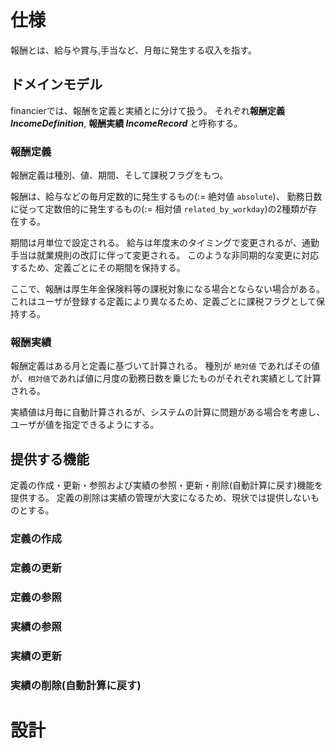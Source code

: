 # 仕様

報酬とは、給与や賞与,手当など、月毎に発生する収入を指す。

## ドメインモデル

financierでは、報酬を定義と実績とに分けて扱う。
それぞれ**報酬定義 _IncomeDefinition_**, **報酬実績 _IncomeRecord_** と呼称する。

### 報酬定義

報酬定義は種別、値、期間、そして課税フラグをもつ。

報酬は、給与などの毎月定数的に発生するもの(:= 絶対値 `absolute`)、
勤務日数に従って定数倍的に発生するもの(:= 相対値 `related_by_workday`)の2種類が存在する。

期間は月単位で設定される。
給与は年度末のタイミングで変更されるが、通勤手当は就業規則の改訂に伴って変更される。
このような非同期的な変更に対応するため、定義ごとにその期間を保持する。

ここで、報酬は厚生年金保険料等の課税対象になる場合とならない場合がある。
これはユーザが登録する定義により異なるため、定義ごとに課税フラグとして保持する。

### 報酬実績

報酬定義はある月と定義に基づいて計算される。
種別が `絶対値` であればその値が、`相対値`であれば値に月度の勤務日数を乗じたものがそれぞれ実績として計算される。

実績値は月毎に自動計算されるが、システムの計算に問題がある場合を考慮し、ユーザが値を指定できるようにする。

## 提供する機能

定義の作成・更新・参照および実績の参照・更新・削除(自動計算に戻す)機能を提供する。
定義の削除は実績の管理が大変になるため、現状では提供しないものとする。

### 定義の作成

### 定義の更新

### 定義の参照

### 実績の参照

### 実績の更新

### 実績の削除(自動計算に戻す)

# 設計
